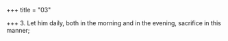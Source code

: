 +++
title = "03"

+++
3. Let him daily, both in the morning and in the evening, sacrifice in this manner;
